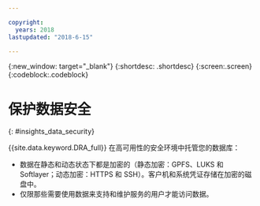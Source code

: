 ```yaml
---

copyright:
  years: 2018
lastupdated: "2018-6-15"

---
```


{:new_window: target="_blank"}
{:shortdesc: .shortdesc}
{:screen:.screen}
{:codeblock:.codeblock}


# 保护数据安全    
{: #insights_data_security}  

{{site.data.keyword.DRA_full}} 在高可用性的安全环境中托管您的数据库：
   * 数据在静态和动态状态下都是加密的（静态加密：GPFS、LUKS 和 Softlayer；动态加密：HTTPS 和 SSH）。客户机和系统凭证存储在加密的磁盘中。
   * 仅限那些需要使用数据来支持和维护服务的用户才能访问数据。

